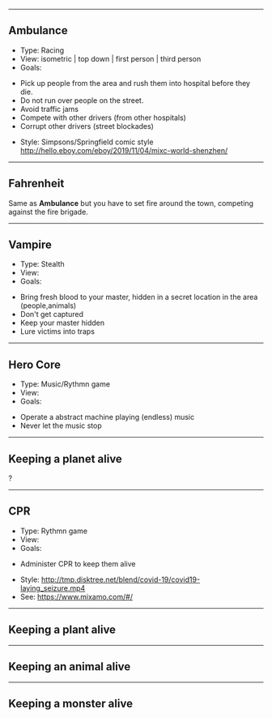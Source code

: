 
---

## Ambulance

* Type: Racing
* View: isometric | top down | first person | third person
* Goals:
 - Pick up people from the area and rush them into hospital before they die.
 - Do not run over people on the street.
 - Avoid traffic jams
 - Compete with other drivers (from other hospitals)
 - Corrupt other drivers (street blockades)
* Style: Simpsons/Springfield comic style http://hello.eboy.com/eboy/2019/11/04/mixc-world-shenzhen/

---

## Fahrenheit

Same as **Ambulance** but you have to set fire around the town, competing against the fire brigade.

---

## Vampire

* Type: Stealth
* View: 
* Goals:
 - Bring fresh blood to your master, hidden in a secret location in the area (people,animals)
 - Don't get captured
 - Keep your master hidden
 - Lure victims into traps

---

## Hero Core

* Type: Music/Rythmn game
* View: 
* Goals:
 - Operate a abstract machine playing (endless) music
 - Never let the music stop

---

## Keeping a planet alive

?

---

## CPR

* Type: Rythmn game
* View: 
* Goals:
 - Administer CPR to keep them alive
* Style: http://tmp.disktree.net/blend/covid-19/covid19-laying_seizure.mp4
* See: https://www.mixamo.com/#/

---

## Keeping a plant alive

---

## Keeping an animal alive

---

## Keeping a monster alive

